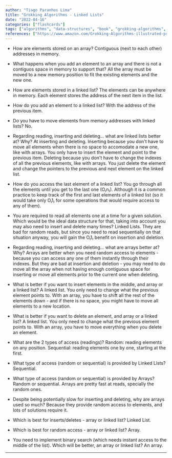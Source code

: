 ```yaml
---
author: "Tiago Paranhos Lima"
title: "Grokking Algorithms - Linked Lists"
date: "2022-04-16"
categories: ["flashcards"]
tags: ["algorithms", "data-structures", "book", "grokking-algorithms", "big-o-notation", "arrays", "linked-lists", "binary-search"]
references: ["https://www.amazon.com/Grokking-Algorithms-illustrated-programmers-curious/dp/1617292230"]
---
```


- How are elements stored on an array?
Contiguous (next to each other) addresses in memory.

- What happens when you add an element to an array and there is not a contiguos space in memory to support that?
All the array must be moved to a new memory position to fit the existing elements and the new one.

- How are elements stored in a linked list?
The elements can be anywhere in memory. Each element stores the address of the next item in the list.

- How do you add an element to a linked list?
With the address of the previous item.

- Do you have to move elements from memory addresses with linked lists?
No.

- Regarding reading, inserting and deleting... what are linked lists better at? Why?
At inserting and deleting.
Inserting because you don't have to move all elements when there is no space to accomodate a new one, like with arrays. You only have to insert the element and point to the previous item.
Deleting because you don't have to change the indexes of all the previous elements, like with arrays. You just delete the element and change the pointers to the previous and next element on the linked list.

- How do you access the last element of a linked list?
You go through all the elements until you get to the last one (O₍n₎).
Although it is a common practice to keep track of the first and last elements of a linked list (so it would take only O₍1₎ for some operations that would require access to any of them).

- You are required to read all elements one at a time for a given solution. Which would be the ideal data structure for that, taking into account you may also need to insert and delete many times?
Linked Lists. They are bad for random reads, but since you need to read sequentially on that situation anyway, you will gain the O₍1₎ benefit on insertion and deletion.

- Regarding reading, inserting and deleting... what are arrays better at? Why?
Arrays are better when you need random access to elements - because you can access any one of them instantly through their indexes. But they are bad at insertion and deletion - you may need to do move all the array when not having enough contiguous space for inserting or move all elements prior to the current one when deleting.

- What is better if you want to insert elements in the middle, and array or a linked list?
A linked list. You only need to change what the previous element points to. With an array, you have to shift all the rest of the elements down - and if there is no space, you might have to move all elements to a new location.

- What is better if you want to delete an element, and array or a linked list?
A linked list. You only need to change what the previous element points to. With an array, you have to move everything when you delete an element.

- What are the 2 types of access (readings)?
Random: reading elements on any position.
Sequential: reading elements one by one, starting at the first.

- What type of access (random or sequential) is provided by Linked Lists?
Sequential.

- What type of access (random or sequential) is provided by Arrays?
Random or sequential. Arrays are pretty fast at reads, specially the random ones.

- Despite being potentially slow for inserting and deleting, why are arrays used so much?
Because they provide random access to elements, and lots of solutions require it.

- Which is best for inserts/deletes - array or linked list?
Linked List.

- Which is best for random access - array or linked list?
Array.

- You need to implement binary search (which needs instant access to the middle of the list). Which will be better, an array or linked list?
An array.

---

